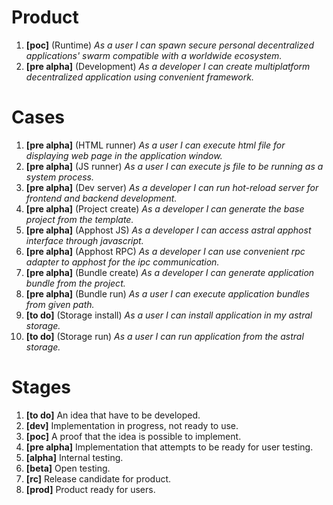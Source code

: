 # Product

1. **[poc]** (Runtime) *As a user I can spawn secure personal decentralized applications' swarm compatible with a worldwide ecosystem.*
2. **[pre alpha]** (Development) *As a developer I can create multiplatform decentralized application using convenient framework.*

# Cases 

1. **[pre alpha]** (HTML runner) *As a user I can execute html file for displaying web page in the application window.*
2. **[pre alpha]** (JS runner) *As a user I can execute js file to be running as a system process.*
3. **[pre alpha]** (Dev server) *As a developer I can run hot-reload server for frontend and backend development.*
4. **[pre alpha]** (Project create) *As a developer I can generate the base project from the template.*
5. **[pre alpha]** (Apphost JS) *As a developer I can access astral apphost interface through javascript.*
6. **[pre alpha]** (Apphost RPC) *As a developer I can use convenient rpc adapter to apphost for the ipc communication.*
7. **[pre alpha]** (Bundle create) *As a developer I can generate application bundle from the project.*
8. **[pre alpha]** (Bundle run) *As a user I can execute application bundles from given path.*
9. **[to do]** (Storage install) *As a user I can install application in my astral storage.*
10. **[to do]** (Storage run) *As a user I can run application from the astral storage.*

# Stages

1. **[to do]** An idea that have to be developed.
2. **[dev]** Implementation in progress, not ready to use.
3. **[poc]** A proof that the idea is possible to implement.
4. **[pre alpha]** Implementation that attempts to be ready for user testing.
5. **[alpha]** Internal testing.
6. **[beta]** Open testing.
7. **[rc]** Release candidate for product.
8. **[prod]** Product ready for users.